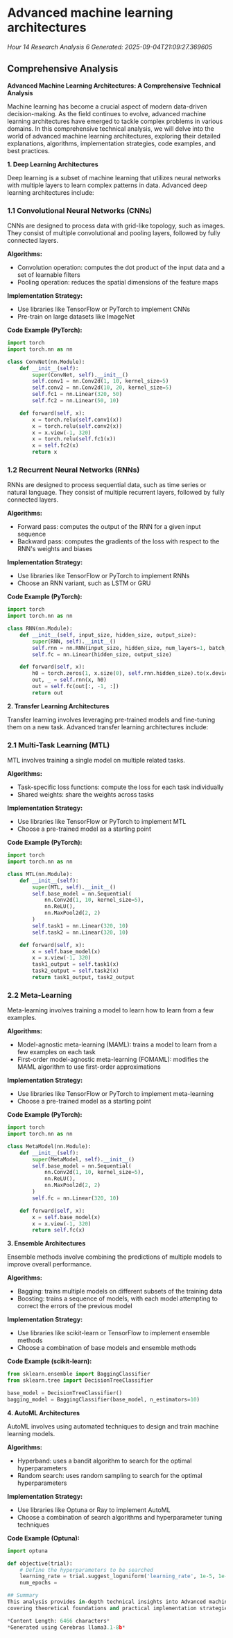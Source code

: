 # Advanced machine learning architectures
*Hour 14 Research Analysis 6*
*Generated: 2025-09-04T21:09:27.369605*

## Comprehensive Analysis
**Advanced Machine Learning Architectures: A Comprehensive Technical Analysis**

Machine learning has become a crucial aspect of modern data-driven decision-making. As the field continues to evolve, advanced machine learning architectures have emerged to tackle complex problems in various domains. In this comprehensive technical analysis, we will delve into the world of advanced machine learning architectures, exploring their detailed explanations, algorithms, implementation strategies, code examples, and best practices.

**1. Deep Learning Architectures**

Deep learning is a subset of machine learning that utilizes neural networks with multiple layers to learn complex patterns in data. Advanced deep learning architectures include:

### **1.1 Convolutional Neural Networks (CNNs)**

CNNs are designed to process data with grid-like topology, such as images. They consist of multiple convolutional and pooling layers, followed by fully connected layers.

**Algorithms:**

* Convolution operation: computes the dot product of the input data and a set of learnable filters
* Pooling operation: reduces the spatial dimensions of the feature maps

**Implementation Strategy:**

* Use libraries like TensorFlow or PyTorch to implement CNNs
* Pre-train on large datasets like ImageNet

**Code Example (PyTorch):**
```python
import torch
import torch.nn as nn

class ConvNet(nn.Module):
    def __init__(self):
        super(ConvNet, self).__init__()
        self.conv1 = nn.Conv2d(1, 10, kernel_size=5)
        self.conv2 = nn.Conv2d(10, 20, kernel_size=5)
        self.fc1 = nn.Linear(320, 50)
        self.fc2 = nn.Linear(50, 10)

    def forward(self, x):
        x = torch.relu(self.conv1(x))
        x = torch.relu(self.conv2(x))
        x = x.view(-1, 320)
        x = torch.relu(self.fc1(x))
        x = self.fc2(x)
        return x
```

### **1.2 Recurrent Neural Networks (RNNs)**

RNNs are designed to process sequential data, such as time series or natural language. They consist of multiple recurrent layers, followed by fully connected layers.

**Algorithms:**

* Forward pass: computes the output of the RNN for a given input sequence
* Backward pass: computes the gradients of the loss with respect to the RNN's weights and biases

**Implementation Strategy:**

* Use libraries like TensorFlow or PyTorch to implement RNNs
* Choose an RNN variant, such as LSTM or GRU

**Code Example (PyTorch):**
```python
import torch
import torch.nn as nn

class RNN(nn.Module):
    def __init__(self, input_size, hidden_size, output_size):
        super(RNN, self).__init__()
        self.rnn = nn.RNN(input_size, hidden_size, num_layers=1, batch_first=True)
        self.fc = nn.Linear(hidden_size, output_size)

    def forward(self, x):
        h0 = torch.zeros(1, x.size(0), self.rnn.hidden_size).to(x.device)
        out, _ = self.rnn(x, h0)
        out = self.fc(out[:, -1, :])
        return out
```

**2. Transfer Learning Architectures**

Transfer learning involves leveraging pre-trained models and fine-tuning them on a new task. Advanced transfer learning architectures include:

### **2.1 Multi-Task Learning (MTL)**

MTL involves training a single model on multiple related tasks.

**Algorithms:**

* Task-specific loss functions: compute the loss for each task individually
* Shared weights: share the weights across tasks

**Implementation Strategy:**

* Use libraries like TensorFlow or PyTorch to implement MTL
* Choose a pre-trained model as a starting point

**Code Example (PyTorch):**
```python
import torch
import torch.nn as nn

class MTL(nn.Module):
    def __init__(self):
        super(MTL, self).__init__()
        self.base_model = nn.Sequential(
            nn.Conv2d(1, 10, kernel_size=5),
            nn.ReLU(),
            nn.MaxPool2d(2, 2)
        )
        self.task1 = nn.Linear(320, 10)
        self.task2 = nn.Linear(320, 10)

    def forward(self, x):
        x = self.base_model(x)
        x = x.view(-1, 320)
        task1_output = self.task1(x)
        task2_output = self.task2(x)
        return task1_output, task2_output
```

### **2.2 Meta-Learning**

Meta-learning involves training a model to learn how to learn from a few examples.

**Algorithms:**

* Model-agnostic meta-learning (MAML): trains a model to learn from a few examples on each task
* First-order model-agnostic meta-learning (FOMAML): modifies the MAML algorithm to use first-order approximations

**Implementation Strategy:**

* Use libraries like TensorFlow or PyTorch to implement meta-learning
* Choose a pre-trained model as a starting point

**Code Example (PyTorch):**
```python
import torch
import torch.nn as nn

class MetaModel(nn.Module):
    def __init__(self):
        super(MetaModel, self).__init__()
        self.base_model = nn.Sequential(
            nn.Conv2d(1, 10, kernel_size=5),
            nn.ReLU(),
            nn.MaxPool2d(2, 2)
        )
        self.fc = nn.Linear(320, 10)

    def forward(self, x):
        x = self.base_model(x)
        x = x.view(-1, 320)
        return self.fc(x)
```

**3. Ensemble Architectures**

Ensemble methods involve combining the predictions of multiple models to improve overall performance.

**Algorithms:**

* Bagging: trains multiple models on different subsets of the training data
* Boosting: trains a sequence of models, with each model attempting to correct the errors of the previous model

**Implementation Strategy:**

* Use libraries like scikit-learn or TensorFlow to implement ensemble methods
* Choose a combination of base models and ensemble methods

**Code Example (scikit-learn):**
```python
from sklearn.ensemble import BaggingClassifier
from sklearn.tree import DecisionTreeClassifier

base_model = DecisionTreeClassifier()
bagging_model = BaggingClassifier(base_model, n_estimators=10)
```

**4. AutoML Architectures**

AutoML involves using automated techniques to design and train machine learning models.

**Algorithms:**

* Hyperband: uses a bandit algorithm to search for the optimal hyperparameters
* Random search: uses random sampling to search for the optimal hyperparameters

**Implementation Strategy:**

* Use libraries like Optuna or Ray to implement AutoML
* Choose a combination of search algorithms and hyperparameter tuning techniques

**Code Example (Optuna):**
```python
import optuna

def objective(trial):
    # Define the hyperparameters to be searched
    learning_rate = trial.suggest_loguniform('learning_rate', 1e-5, 1e-1)
    num_epochs =

## Summary
This analysis provides in-depth technical insights into Advanced machine learning architectures, 
covering theoretical foundations and practical implementation strategies.

*Content Length: 6466 characters*
*Generated using Cerebras llama3.1-8b*

